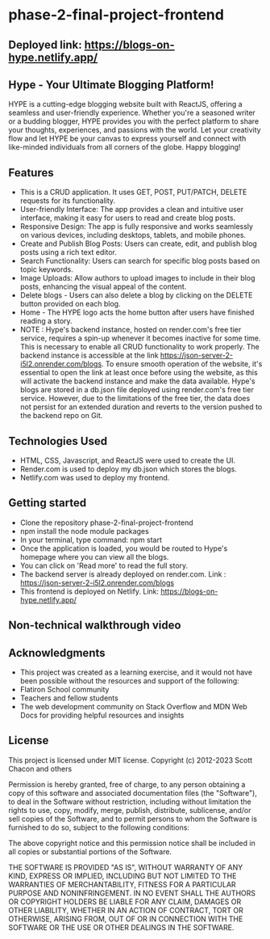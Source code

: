 # phase-2-final-project-frontend

## Deployed link: https://blogs-on-hype.netlify.app/

## Hype -  Your Ultimate Blogging Platform!
HYPE is a cutting-edge blogging website built with ReactJS, offering a seamless and user-friendly experience. Whether you're a seasoned writer or a budding blogger, HYPE provides you with the perfect platform to share your thoughts, experiences, and passions with the world. Let your creativity flow and let HYPE be your canvas to express yourself and connect with like-minded individuals from all corners of the globe. Happy blogging!

## Features
- This is a CRUD application. It uses GET, POST, PUT/PATCH, DELETE requests for its functionality.
- User-friendly Interface: The app provides a clean and intuitive user interface, making it easy for users to read and create blog posts.
- Responsive Design: The app is fully responsive and works seamlessly on various devices, including desktops, tablets, and mobile phones.
- Create and Publish Blog Posts: Users can create, edit, and publish blog posts using a rich text editor.
- Search Functionality: Users can search for specific blog posts based on topic keywords.
- Image Uploads: Allow authors to upload images to include in their blog posts, enhancing the visual appeal of the content.
- Delete blogs - Users can also delete a blog by clicking on the DELETE button provided on each blog.
- Home - The HYPE logo acts the home button after users have finished reading a story.
- NOTE : Hype's backend instance, hosted on render.com's free tier service, requires a spin-up whenever it becomes inactive for some time. This is necessary to enable all CRUD functionality to work properly. The backend instance is accessible at the link https://json-server-2-i5l2.onrender.com/blogs. To ensure smooth operation of the website, it's essential to open the link at least once before using the website, as this will activate the backend instance and make the data available. Hype's blogs are stored in a db.json file deployed using render.com's free tier service. However, due to the limitations of the free tier, the data does not persist for an extended duration and reverts to the version pushed to the backend repo on Git.

## Technologies Used
- HTML, CSS, Javascript, and ReactJS were used to create the UI.
- Render.com is used to deploy my db.json which stores the blogs.
- Netlify.com was used to deploy my frontend.

## Getting started
- Clone the repository phase-2-final-project-frontend
- npm install the node module packages
- In your terminal, type command: npm start
- Once the application is loaded, you would be routed to Hype's homepage where you can view all the blogs.
- You can click on 'Read more' to read the full story.
- The backend server is already deployed on render.com. Link : https://json-server-2-i5l2.onrender.com/blogs
- This frontend is deployed on Netlify. Link: https://blogs-on-hype.netlify.app/

## Non-technical walkthrough video

## Acknowledgments
- This project was created as a learning exercise, and it would not have been possible without the resources and support of the following:
- Flatiron School community 
- Teachers and fellow students 
- The web development community on Stack Overflow and MDN Web Docs for providing helpful resources and insights

## License
This project is licensed under MIT license. Copyright (c) 2012-2023 Scott Chacon and others

Permission is hereby granted, free of charge, to any person obtaining a copy of this software and associated documentation files (the "Software"), to deal in the Software without restriction, including without limitation the rights to use, copy, modify, merge, publish, distribute, sublicense, and/or sell copies of the Software, and to permit persons to whom the Software is furnished to do so, subject to the following conditions:

The above copyright notice and this permission notice shall be included in all copies or substantial portions of the Software.

THE SOFTWARE IS PROVIDED "AS IS", WITHOUT WARRANTY OF ANY KIND, EXPRESS OR IMPLIED, INCLUDING BUT NOT LIMITED TO THE WARRANTIES OF MERCHANTABILITY, FITNESS FOR A PARTICULAR PURPOSE AND NONINFRINGEMENT. IN NO EVENT SHALL THE AUTHORS OR COPYRIGHT HOLDERS BE LIABLE FOR ANY CLAIM, DAMAGES OR OTHER LIABILITY, WHETHER IN AN ACTION OF CONTRACT, TORT OR OTHERWISE, ARISING FROM, OUT OF OR IN CONNECTION WITH THE SOFTWARE OR THE USE OR OTHER DEALINGS IN THE SOFTWARE.
